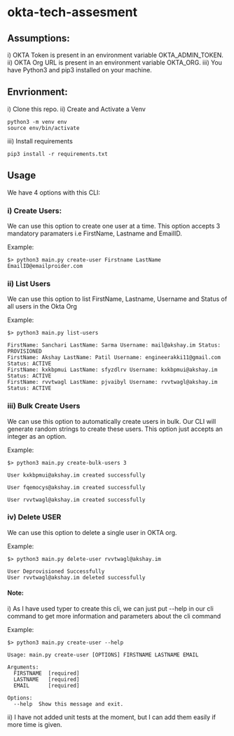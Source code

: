 # okta-tech-assesment


## Assumptions:
i)   OKTA Token is present in an environment variable OKTA_ADMIN_TOKEN.  
ii)  OKTA Org URL is present in an environment variable OKTA_ORG. 
iii) You have Python3 and pip3 installed on your machine. 

## Envrionment:
i) Clone this repo.
ii) Create and Activate a Venv
```
python3 -m venv env
source env/bin/activate
```
iii) Install requirements
```
pip3 install -r requirements.txt
```

## Usage
We have 4 options with this CLI:



### i) Create Users:
We can use this option to create one user at a time. This option accepts 3 mandatory paramaters
i.e FirstName, Lastname and EmailID.

Example:
``` 
$> python3 main.py create-user Firstname LastName EmailID@emailproider.com
```

### ii) List Users
We can use this option to list FirstName, Lastname, Username and Status of all users in the Okta Org

Example:
```
$> python3 main.py list-users

FirstName: Sanchari LastName: Sarma Username: mail@akshay.im Status: PROVISIONED
FirstName: Akshay LastName: Patil Username: engineerakki11@gmail.com Status: ACTIVE
FirstName: kxkbpmui LastName: sfyzdlrv Username: kxkbpmui@akshay.im Status: ACTIVE
FirstName: rvvtwagl LastName: pjvaibyl Username: rvvtwagl@akshay.im Status: ACTIVE
```

### iii) Bulk Create Users
We can use this option to automatically create users in bulk. Our CLI will generate random strings to
create these users.
This option just accepts an integer as an option.

Example:
```
$> python3 main.py create-bulk-users 3

User kxkbpmui@akshay.im created successfully 

User fqemocys@akshay.im created successfully 

User rvvtwagl@akshay.im created successfully 
```

### iv) Delete USER
We can use this option to delete a single user in OKTA org.

Example:
```
$> python3 main.py delete-user rvvtwagl@akshay.im

User Deprovisioned Successfully
User rvvtwagl@akshay.im deleted successfully
```


#### Note:
i) As I have used typer to create this cli,
we can just put --help in our cli command to get more information and parameters about the cli command

Example:
```
$> python3 main.py create-user --help

Usage: main.py create-user [OPTIONS] FIRSTNAME LASTNAME EMAIL

Arguments:
  FIRSTNAME  [required]
  LASTNAME   [required]
  EMAIL      [required]

Options:
  --help  Show this message and exit.
```

ii) I have not added unit tests at the moment, 
but I can add them easily if more time is given. 